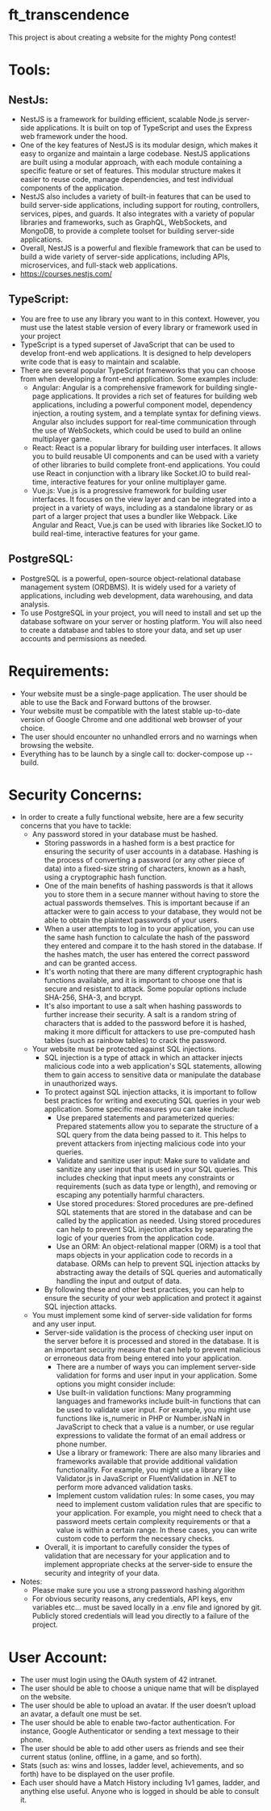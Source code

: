 # ft_transcendence
This project is about creating a website for the mighty Pong contest!

# Tools:
## NestJs:
- NestJS is a framework for building efficient, scalable Node.js server-side applications. It is built on top of TypeScript and uses the Express web framework under the hood.
- One of the key features of NestJS is its modular design, which makes it easy to organize and maintain a large codebase. NestJS applications are built using a modular approach, with each module containing a specific feature or set of features. This modular structure makes it easier to reuse code, manage dependencies, and test individual components of the application.
- NestJS also includes a variety of built-in features that can be used to build server-side applications, including support for routing, controllers, services, pipes, and guards. It also integrates with a variety of popular libraries and frameworks, such as GraphQL, WebSockets, and MongoDB, to provide a complete toolset for building server-side applications.
- Overall, NestJS is a powerful and flexible framework that can be used to build a wide variety of server-side applications, including APIs, microservices, and full-stack web applications.
- https://courses.nestjs.com/
## TypeScript:
- You are free to use any library you want to in this context. However, you must use the latest stable version of every library or framework used in your project
- TypeScript is a typed superset of JavaScript that can be used to develop front-end web applications. It is designed to help developers write code that is easy to maintain and scalable.
- There are several popular TypeScript frameworks that you can choose from when developing a front-end application. Some examples include:
	- Angular: Angular is a comprehensive framework for building single-page applications. It provides a rich set of features for building web applications, including a powerful component model, dependency injection, a routing system, and a template syntax for defining views. Angular also includes support for real-time communication through the use of WebSockets, which could be used to build an online multiplayer game.
	- React: React is a popular library for building user interfaces. It allows you to build reusable UI components and can be used with a variety of other libraries to build complete front-end applications. You could use React in conjunction with a library like Socket.IO to build real-time, interactive features for your online multiplayer game.
	- Vue.js: Vue.js is a progressive framework for building user interfaces. It focuses on the view layer and can be integrated into a project in a variety of ways, including as a standalone library or as part of a larger project that uses a bundler like Webpack. Like Angular and React, Vue.js can be used with libraries like Socket.IO to build real-time, interactive features for your game.
## PostgreSQL:
- PostgreSQL is a powerful, open-source object-relational database management system (ORDBMS). It is widely used for a variety of applications, including web development, data warehousing, and data analysis.
- To use PostgreSQL in your project, you will need to install and set up the database software on your server or hosting platform. You will also need to create a database and tables to store your data, and set up user accounts and permissions as needed.

# Requirements:
- Your website must be a single-page application. The user should be able to use the Back and Forward buttons of the browser.
- Your website must be compatible with the latest stable up-to-date version of Google Chrome and one additional web browser of your choice.
- The user should encounter no unhandled errors and no warnings when browsing the website.
- Everything has to be launch by a single call to: docker-compose up --build.
# Security Concerns:
- In order to create a fully functional website, here are a few security concerns that you have to tackle:
	- Any password stored in your database must be hashed.
		- Storing passwords in a hashed form is a best practice for ensuring the security of user accounts in a database. Hashing is the process of converting a password (or any other piece of data) into a fixed-size string of characters, known as a hash, using a cryptographic hash function.
		- One of the main benefits of hashing passwords is that it allows you to store them in a secure manner without having to store the actual passwords themselves. This is important because if an attacker were to gain access to your database, they would not be able to obtain the plaintext passwords of your users.
		- When a user attempts to log in to your application, you can use the same hash function to calculate the hash of the password they entered and compare it to the hash stored in the database. If the hashes match, the user has entered the correct password and can be granted access.
		- It's worth noting that there are many different cryptographic hash functions available, and it is important to choose one that is secure and resistant to attack. Some popular options include SHA-256, SHA-3, and bcrypt.
		- It's also important to use a salt when hashing passwords to further increase their security. A salt is a random string of characters that is added to the password before it is hashed, making it more difficult for attackers to use pre-computed hash tables (such as rainbow tables) to crack the password.
	- Your website must be protected against SQL injections.
		- SQL injection is a type of attack in which an attacker injects malicious code into a web application's SQL statements, allowing them to gain access to sensitive data or manipulate the database in unauthorized ways.
		- To protect against SQL injection attacks, it is important to follow best practices for writing and executing SQL queries in your web application. Some specific measures you can take include:
			- Use prepared statements and parameterized queries: Prepared statements allow you to separate the structure of a SQL query from the data being passed to it. This helps to prevent attackers from injecting malicious code into your queries.
			- Validate and sanitize user input: Make sure to validate and sanitize any user input that is used in your SQL queries. This includes checking that input meets any constraints or requirements (such as data type or length), and removing or escaping any potentially harmful characters.
			- Use stored procedures: Stored procedures are pre-defined SQL statements that are stored in the database and can be called by the application as needed. Using stored procedures can help to prevent SQL injection attacks by separating the logic of your queries from the application code.
			- Use an ORM: An object-relational mapper (ORM) is a tool that maps objects in your application code to records in a database. ORMs can help to prevent SQL injection attacks by abstracting away the details of SQL queries and automatically handling the input and output of data.
		- By following these and other best practices, you can help to ensure the security of your web application and protect it against SQL injection attacks.
	- You must implement some kind of server-side validation for forms and any user input.
		- Server-side validation is the process of checking user input on the server before it is processed and stored in the database. It is an important security measure that can help to prevent malicious or erroneous data from being entered into your application.
			- There are a number of ways you can implement server-side validation for forms and user input in your application. Some options you might consider include:
			- Use built-in validation functions: Many programming languages and frameworks include built-in functions that can be used to validate user input. For example, you might use functions like is_numeric in PHP or Number.isNaN in JavaScript to check that a value is a number, or use regular expressions to validate the format of an email address or phone number.
			- Use a library or framework: There are also many libraries and frameworks available that provide additional validation functionality. For example, you might use a library like Validator.js in JavaScript or FluentValidation in .NET to perform more advanced validation tasks.
			- Implement custom validation rules: In some cases, you may need to implement custom validation rules that are specific to your application. For example, you might need to check that a password meets certain complexity requirements or that a value is within a certain range. In these cases, you can write custom code to perform the necessary checks.
		- Overall, it is important to carefully consider the types of validation that are necessary for your application and to implement appropriate checks at the server-side to ensure the security and integrity of your data.
- Notes:
	- Please make sure you use a strong password hashing algorithm
	- For obvious security reasons, any credentials, API keys, env variables etc... must be saved locally in a .env file and ignored by git. Publicly stored credentials will lead you directly to a failure of the project.
# User Account:
- The user must login using the OAuth system of 42 intranet.
- The user should be able to choose a unique name that will be displayed on the
website.
- The user should be able to upload an avatar. If the user doesn’t upload an avatar,
a default one must be set.
- The user should be able to enable two-factor authentication. For instance,
Google Authenticator or sending a text message to their phone.
- The user should be able to add other users as friends and see their current status
(online, offline, in a game, and so forth).
- Stats (such as: wins and losses, ladder level, achievements, and so forth) have to
be displayed on the user profile.
- Each user should have a Match History including 1v1 games, ladder, and anything else useful. Anyone who is logged in should be able to consult it.